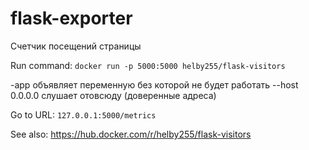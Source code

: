 # flask-exporter
Счетчик посещений страницы

Run command: `docker run -p 5000:5000 helby255/flask-visitors`

-app объявляет переменную без которой не будет работать
--host 0.0.0.0 слушает отовсюду (доверенные адреса)

Go to URL: `127.0.0.1:5000/metrics`

See also: https://hub.docker.com/r/helby255/flask-visitors